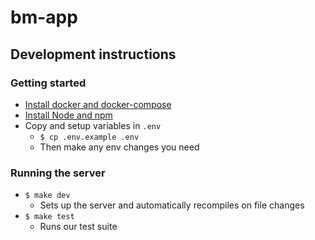 # bm-app

## Development instructions
### Getting started
- [Install docker and docker-compose](https://docs.docker.com/compose/install/)
- [Install Node and npm](https://nodejs.org/en/)
- Copy and setup variables in `.env`
	- `$ cp .env.example .env`
  - Then make any env changes you need

### Running the server
- `$ make dev`
	- Sets up the server and automatically recompiles on file changes
- `$ make test`
	- Runs our test suite
